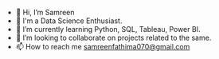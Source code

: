 - 👋 Hi, I’m Samreen
- 👀 I'm a Data Science Enthusiast.
- 🌱 I’m currently learning Python, SQL, Tableau, Power BI.
- 💞️ I’m looking to collaborate on projects related to the same.
- 📫 How to reach me samreenfathima070@gmail.com
